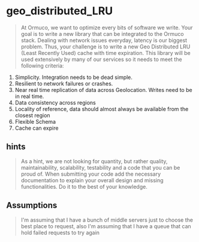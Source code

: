 # geo_distributed_LRU
>At Ormuco, we want to optimize every bits of software we write. Your goal is to write a new library that can be integrated to the Ormuco stack. Dealing with network issues everyday, latency is our biggest problem. Thus, your challenge is to write a new Geo Distributed LRU (Least Recently Used) cache with time expiration. This library will be used extensively by many of our services so it needs to meet the following criteria:         
1. Simplicity. Integration needs to be dead simple.      
2. Resilient to network failures or crashes.      
3. Near real time replication of data across Geolocation. Writes need to be in real time.      
4. Data consistency across regions      
5. Locality of reference, data should almost always be available from the closest region      
6. Flexible Schema      
7. Cache can expire   

## hints
>As a hint, we are not looking for quantity, but rather quality, maintainability, scalability, testability and a code that you can be proud of.   When submitting your code add the necessary documentation to explain your overall design and missing functionalities.  Do it to the best of your knowledge.


## Assumptions

>I'm assuming that I have a bunch of middle servers just to choose the best place to request, also I'm assuming that I have a queue that can hold failed requests to try again